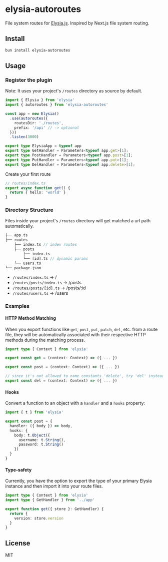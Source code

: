 # elysia-autoroutes

File system routes for [Elysia.js](https://elysiajs.com/). Inspired by Next.js file system routing.

## Install

```bash
bun install elysia-autoroutes
```

## Usage

### Register the plugin

Note: It uses your project's `/routes` directory as source by default.

```ts
import { Elysia } from 'elysia'
import { autoroutes } from 'elysia-autoroutes'

const app = new Elysia()
  .use(autoroutes({
    routesDir: './routes',
    prefix: '/api' // -> optional
  }))
  .listen(3000)

export type ElysiaApp = typeof app
export type GetHandler = Parameters<typeof app.get>[1];
export type PostHandler = Parameters<typeof app.post>[1];
export type PutHandler = Parameters<typeof app.put>[1];
export type DelHandler = Parameters<typeof app.delete>[1];
```

Create your first route

```ts
// routes/index.ts
export async function get() {
  return { hello: 'world' }
}
```

### Directory Structure

Files inside your project's `/routes` directory will get matched a url path automatically.

```php
├── app.ts
├── routes
    ├── index.ts // index routes
    ├── posts
        ├── index.ts
        └── [id].ts // dynamic params
    └── users.ts
└── package.json
```

- `/routes/index.ts` → /
- `/routes/posts/index.ts` → /posts
- `/routes/posts/[id].ts` → /posts/:id
- `/routes/users.ts` → /users

### Examples

#### HTTP Method Matching

When you export functions like `get`, `post`, `put`, `patch`, `del`, etc. from a route file, they will be automatically associated with their respective HTTP methods during the matching process.

```ts
import type { Context } from 'elysia'

export const get = (context: Context) => ({ ... })

export const post = (context: Context) => ({ ... })

// since it's not allowed to name constants 'delete', try 'del' instead
export const del = (context: Context) => ({ ... })
```

#### Hooks

Convert a function to an object with a `handler` and a `hooks` property:

```ts
import { t } from 'elysia'

export const post = {
  handler: ({ body }) => body,
  hooks: {
    body: t.Object({
      username: t.String(),
      password: t.String()
    })
  }
}
```

#### Type-safety

Currently, you have the option to export the type of your primary Elysia instance and then import it into your route files.

```ts
import type { Context } from 'elysia'
import type { GetHandler } from '../app'

export function get({ store }: GetHandler) {
  return {
    version: store.version
  }
}
```

## License

MIT
